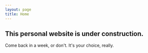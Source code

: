 ```yaml
---
layout: page
title: Home
---
```


## This personal website is under construction.
Come back in a week, or don't. It's your choice, really.
